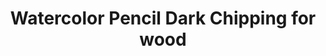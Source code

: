 ---
layout: product
title: "Watercolor Pencil Dark Chipping for wood "
price: "150" 
desc: "Drvene bojice"
img_path: "/assets/img/AK10017.webp"
brand: "AK"
available: true
special_offer: false
new: false
soon: false
cat: "060000"
subcat: "060200"
subsubcat: "00"
sifra: "AK10017"
popular: false
spec: false
---